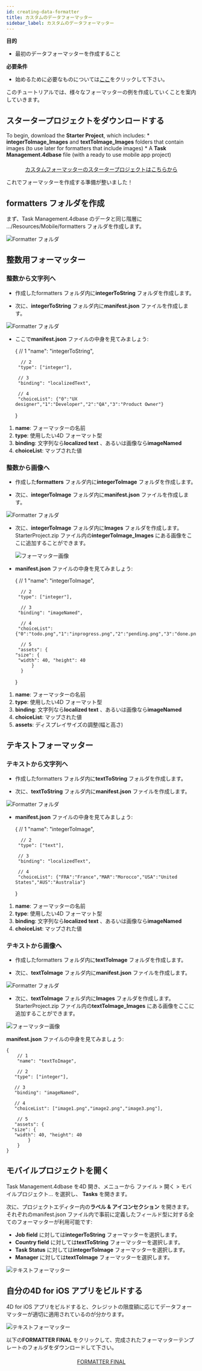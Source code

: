 ```yaml
---
id: creating-data-formatter
title: カスタムのデータフォーマッター
sidebar_label: カスタムのデータフォーマッター
---
```

<div class = "objectives"> 

**目的**

* 最初のデータフォーマッターを作成すること</div> <div class = "prerequisites"> 

**必要条件**

* 始めるために必要なものについては[ここ](prerequisites.html)をクリックして下さい。</div> 

このチュートリアルでは、様々なフォーマッターの例を作成していくことを案内していきます。

## スタータープロジェクトをダウンロードする

To begin, download the **Starter Project**, which includes: * **integerToImage_Images** and **textToImage_Images** folders that contain images (to use later for formatters that include images) * A **Task Management.4dbase** file (with a ready to use mobile app project)

<div style="text-align: center; margin-top: 20px">
  <p>
    

<a class="button"
href="../assets/custom-formatter/CustomFormatterStarterProject.zip">カスタムフォーマッターのスタータープロジェクトはこちらから</a>

  </p>
</div>

これでフォーマッターを作成する準備が整いました！

## formatters フォルダを作成

まず、Task Management.4dbase のデータと同じ階層に .../Resources/Mobile/formatters フォルダを作成します。

![Formatter フォルダ](assets/custom-formatter/formatter-folder.png)

## 整数用フォーマッター

### 整数から文字列へ

* 作成したformatters フォルダ内に**integerToString** フォルダを作成します。

* 次に、**integerToString** フォルダ内に**manifest.json** ファイルを作成します。

![Formatter フォルダ](assets/custom-formatter/formatter-folder-integertostring.png)

* ここで**manifest.json** ファイルの中身を見てみましょう:

    {
        // 1
        "name": "integerToString",
    
        // 2
       "type": ["integer"],
    
       // 3
       "binding": "localizedText",
    
       // 4
       "choiceList": {"0":"UX designer","1":"Developer","2":"QA","3":"Product Owner"}
    }
    

1. **name**: フォーマッターの名前
2. **type**: 使用したい4D フォーマット型
3. **binding**: 文字列なら**localized text** 、あるいは画像なら**imageNamed**
4. **choiceList**: マップされた値

### 整数から画像へ

* 作成した**formatters** フォルダ内に**integerToImage** フォルダを作成します。

* 次に、**integerToImage** フォルダ内に**manifest.json** ファイルを作成します。

![Formatter フォルダ](assets/custom-formatter/formatter-folder-integertoimage.png)

* 次に、**integerToImage** フォルダ内に**Images** フォルダを作成します。 StarterProject.zip ファイル内の**integerToImage_Images** にある画像をここに追加することができます。
    
    ![フォーマッター画像](assets/custom-formatter/formatter-images-integertoimage.png)

* **manifest.json** ファイルの中身を見てみましょう:

    {
        // 1
        "name": "integerToImage",
    
        // 2
       "type": ["integer"],
    
        // 3
       "binding": "imageNamed",
    
        // 4 
       "choiceList": {"0":"todo.png","1":"inprogress.png","2":"pending.png","3":"done.png"},
    
        // 5
       "assets": {
      "size": {
       "width": 40, "height": 40
            }
        }
    }
    

1. **name**: フォーマッターの名前
2. **type**: 使用したい4D フォーマット型 
3. **binding**: 文字列なら**localized text** 、あるいは画像なら**imageNamed**
4. **choiceList**: マップされた値
5. **assets**: ディスプレイサイズの調整(幅と高さ)

## テキストフォーマッター

### テキストから文字列へ

* 作成したformatters フォルダ内に**textToString** フォルダを作成します。

* 次に、**textToString** フォルダ内に**manifest.json** ファイルを作成します。

![Formatter フォルダ](assets/custom-formatter/formatter-folder-texttostring.png)

* **manifest.json** ファイルの中身を見てみましょう:

    {
        // 1
        "name": "integerToImage",
    
        // 2
       "type": ["text"],
    
       // 3
       "binding": "localizedText",
    
       // 4
       "choiceList": {"FRA":"France","MAR":"Morocco","USA":"United States","AUS":"Australia"}
    }
    

1. **name**: フォーマッターの名前
2. **type**: 使用したい4D フォーマット型
3. **binding**: 文字列なら**localized text** 、あるいは画像なら**imageNamed**
4. **choiceList**: マップされた値

### テキストから画像へ

* 作成したformatters フォルダ内に**textToImage** フォルダを作成します。

* 次に、**textToImage** フォルダ内に**manifest.json** ファイルを作成します。

![Formatter フォルダ](assets/custom-formatter/formatter-folder-textToImage.png)

* 次に、**textToImage** フォルダ内に**Images** フォルダを作成します。 StarterProject.zip ファイル内の**textToImage_Images** にある画像をここに追加することができます。

![フォーマッター画像](assets/custom-formatter/formatter-images-textToImage.png)

**manifest.json** ファイルの中身を見てみましょう:

    {
        // 1
        "name": "textToImage",
    
        // 2
       "type": ["integer"],
    
       // 3
       "binding": "imageNamed",
    
       // 4
       "choiceList": ["image1.png","image2.png","image3.png"],
    
        // 5
       "assets": {
      "size": {
       "width": 40, "height": 40
            }
        }
    }
    

## モバイルプロジェクトを開く

Task Management.4dbase を4D 開き、メニューから ファイル > 開く > モバイルプロジェクト... を選択し、 **Tasks** を開きます。

次に、プロジェクトエディター内の**ラベル & アイコンセクション** を開きます。 それぞれのmanifest.json ファイル内で事前に定義したフィールド型に対する全てのフォーマッターが利用可能です:

* **Job field** に対しては**integerToString** フォーマッターを選択します。
* **Country field** に対しては**textToString** フォーマッターを選択します。
* **Task Status** に対しては**integerToImage** フォーマッターを選択します。
* **Manager** に対しては**textToImage** フォーマッターを選択します。

![テキストフォーマッター](assets/custom-formatter/formatters-icons-&-labels.png)

## 自分の4D for iOS アプリをビルドする

4D for iOS アプリをビルドすると、クレジットの限度額に応じてデータフォーマッターが適切に適用されているのが分かります。

![テキストフォーマッター](assets/custom-formatter/formatters-final-result.png)

以下の**FORMATTER FINAL** をクリックして、完成されたフォーマッターテンプレートのフォルダをダウンロードして下さい。

<div style="text-align: center; margin-top: 20px">
  <p>
    

<a class="button"
href="../assets/custom-formatter/CustomFormattersFinalProject.zip">FORMATTER FINAL</a>

  </p>
</div>